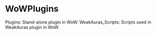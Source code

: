 # WoWPlugins
Plugins: Stand-alone plugin in WoW.
WeakAuras_Scripts: Scripts used in WeakAuras plugin in WoW.

